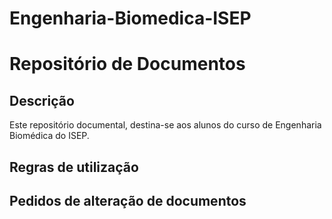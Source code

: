 # Engenharia-Biomedica-ISEP

# Repositório de Documentos

## Descrição

Este repositório documental, destina-se aos alunos do curso de Engenharia Biomédica do ISEP.


## Regras de utilização


## Pedidos de alteração de documentos
